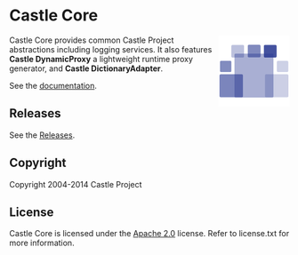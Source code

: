 # Castle Core

<img align="right" src="docs/images/castle-logo.png">

Castle Core provides common Castle Project abstractions including logging services. It also features **Castle DynamicProxy** a lightweight runtime proxy generator, and **Castle DictionaryAdapter**.

See the [documentation](docs/README.md).

## Releases

See the [Releases](https://github.com/castleproject/Core/releases).

## Copyright

Copyright 2004-2014 Castle Project

## License

Castle Core is licensed under the [Apache 2.0](http://opensource.org/licenses/Apache-2.0) license. Refer to license.txt for more information.